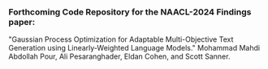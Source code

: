### Forthcoming Code Repository for the NAACL-2024 Findings paper:

"Gaussian Process Optimization for Adaptable Multi-Objective Text Generation using Linearly-Weighted Language Models."
Mohammad Mahdi Abdollah Pour, Ali Pesaranghader, Eldan Cohen, and Scott Sanner.

